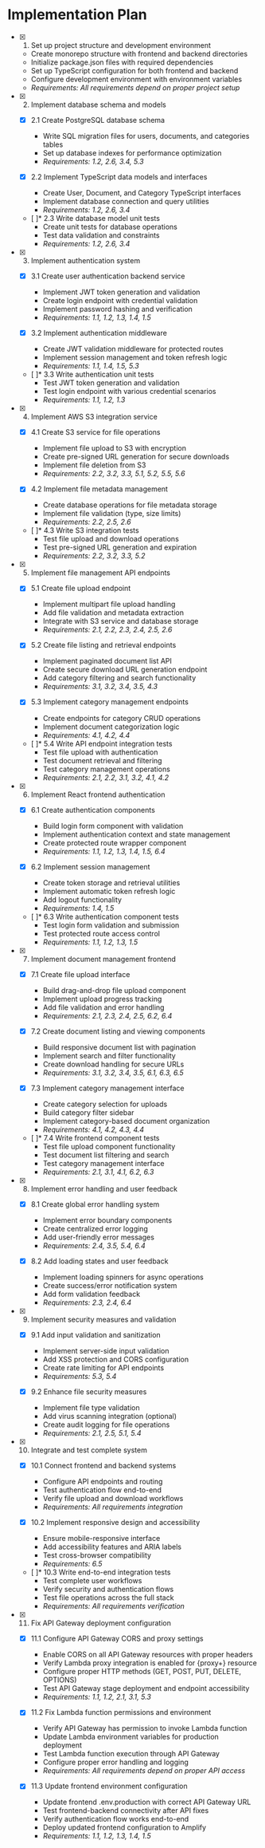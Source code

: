 # Implementation Plan

- [x] 1. Set up project structure and development environment





  - Create monorepo structure with frontend and backend directories
  - Initialize package.json files with required dependencies
  - Set up TypeScript configuration for both frontend and backend
  - Configure development environment with environment variables
  - _Requirements: All requirements depend on proper project setup_

- [x] 2. Implement database schema and models





  - [x] 2.1 Create PostgreSQL database schema


    - Write SQL migration files for users, documents, and categories tables
    - Set up database indexes for performance optimization
    - _Requirements: 1.2, 2.6, 3.4, 5.3_
  
  - [x] 2.2 Implement TypeScript data models and interfaces


    - Create User, Document, and Category TypeScript interfaces
    - Implement database connection and query utilities
    - _Requirements: 1.2, 2.6, 3.4_
  
  - [ ]* 2.3 Write database model unit tests
    - Create unit tests for database operations
    - Test data validation and constraints
    - _Requirements: 1.2, 2.6, 3.4_

- [x] 3. Implement authentication system




  - [x] 3.1 Create user authentication backend service


    - Implement JWT token generation and validation
    - Create login endpoint with credential validation
    - Implement password hashing and verification
    - _Requirements: 1.1, 1.2, 1.3, 1.4, 1.5_
  
  - [x] 3.2 Implement authentication middleware


    - Create JWT validation middleware for protected routes
    - Implement session management and token refresh logic
    - _Requirements: 1.1, 1.4, 1.5, 5.3_
  
  - [ ]* 3.3 Write authentication unit tests
    - Test JWT token generation and validation
    - Test login endpoint with various credential scenarios
    - _Requirements: 1.1, 1.2, 1.3_

- [x] 4. Implement AWS S3 integration service





  - [x] 4.1 Create S3 service for file operations


    - Implement file upload to S3 with encryption
    - Create pre-signed URL generation for secure downloads
    - Implement file deletion from S3
    - _Requirements: 2.2, 3.2, 3.3, 5.1, 5.2, 5.5, 5.6_
  
  - [x] 4.2 Implement file metadata management


    - Create database operations for file metadata storage
    - Implement file validation (type, size limits)
    - _Requirements: 2.2, 2.5, 2.6_
  
  - [ ]* 4.3 Write S3 integration tests
    - Test file upload and download operations
    - Test pre-signed URL generation and expiration
    - _Requirements: 2.2, 3.2, 3.3, 5.2_

- [x] 5. Implement file management API endpoints





  - [x] 5.1 Create file upload endpoint


    - Implement multipart file upload handling
    - Add file validation and metadata extraction
    - Integrate with S3 service and database storage
    - _Requirements: 2.1, 2.2, 2.3, 2.4, 2.5, 2.6_
  
  - [x] 5.2 Create file listing and retrieval endpoints


    - Implement paginated document list API
    - Create secure download URL generation endpoint
    - Add category filtering and search functionality
    - _Requirements: 3.1, 3.2, 3.4, 3.5, 4.3_
  
  - [x] 5.3 Implement category management endpoints


    - Create endpoints for category CRUD operations
    - Implement document categorization logic
    - _Requirements: 4.1, 4.2, 4.4_
  
  - [ ]* 5.4 Write API endpoint integration tests
    - Test file upload with authentication
    - Test document retrieval and filtering
    - Test category management operations
    - _Requirements: 2.1, 2.2, 3.1, 3.2, 4.1, 4.2_

- [x] 6. Implement React frontend authentication





  - [x] 6.1 Create authentication components


    - Build login form component with validation
    - Implement authentication context and state management
    - Create protected route wrapper component
    - _Requirements: 1.1, 1.2, 1.3, 1.4, 1.5, 6.4_
  
  - [x] 6.2 Implement session management


    - Create token storage and retrieval utilities
    - Implement automatic token refresh logic
    - Add logout functionality
    - _Requirements: 1.4, 1.5_
  
  - [ ]* 6.3 Write authentication component tests
    - Test login form validation and submission
    - Test protected route access control
    - _Requirements: 1.1, 1.2, 1.3, 1.5_

- [x] 7. Implement document management frontend




  - [x] 7.1 Create file upload interface



    - Build drag-and-drop file upload component
    - Implement upload progress tracking
    - Add file validation and error handling
    - _Requirements: 2.1, 2.3, 2.4, 2.5, 6.2, 6.4_
  
  - [x] 7.2 Create document listing and viewing components


    - Build responsive document list with pagination
    - Implement search and filter functionality
    - Create download handling for secure URLs
    - _Requirements: 3.1, 3.2, 3.4, 3.5, 6.1, 6.3, 6.5_
  
  - [x] 7.3 Implement category management interface


    - Create category selection for uploads
    - Build category filter sidebar
    - Implement category-based document organization
    - _Requirements: 4.1, 4.2, 4.3, 4.4_
  
  - [ ]* 7.4 Write frontend component tests
    - Test file upload component functionality
    - Test document list filtering and search
    - Test category management interface
    - _Requirements: 2.1, 3.1, 4.1, 6.2, 6.3_

- [x] 8. Implement error handling and user feedback





  - [x] 8.1 Create global error handling system


    - Implement error boundary components
    - Create centralized error logging
    - Add user-friendly error messages
    - _Requirements: 2.4, 3.5, 5.4, 6.4_
  
  - [x] 8.2 Add loading states and user feedback


    - Implement loading spinners for async operations
    - Create success/error notification system
    - Add form validation feedback
    - _Requirements: 2.3, 2.4, 6.4_

- [x] 9. Implement security measures and validation





  - [x] 9.1 Add input validation and sanitization


    - Implement server-side input validation
    - Add XSS protection and CORS configuration
    - Create rate limiting for API endpoints
    - _Requirements: 5.3, 5.4_
  
  - [x] 9.2 Enhance file security measures


    - Implement file type validation
    - Add virus scanning integration (optional)
    - Create audit logging for file operations
    - _Requirements: 2.1, 2.5, 5.1, 5.4_

- [x] 10. Integrate and test complete system



  - [x] 10.1 Connect frontend and backend systems


    - Configure API endpoints and routing
    - Test authentication flow end-to-end
    - Verify file upload and download workflows
    - _Requirements: All requirements integration_
  
  - [x] 10.2 Implement responsive design and accessibility


    - Ensure mobile-responsive interface
    - Add accessibility features and ARIA labels
    - Test cross-browser compatibility
    - _Requirements: 6.5_
  
  - [ ]* 10.3 Write end-to-end integration tests
    - Test complete user workflows
    - Verify security and authentication flows
    - Test file operations across the full stack
    - _Requirements: All requirements verification_

- [x] 11. Fix API Gateway deployment configuration








  - [x] 11.1 Configure API Gateway CORS and proxy settings




    - Enable CORS on all API Gateway resources with proper headers
    - Verify Lambda proxy integration is enabled for {proxy+} resource
    - Configure proper HTTP methods (GET, POST, PUT, DELETE, OPTIONS)
    - Test API Gateway stage deployment and endpoint accessibility
    - _Requirements: 1.1, 1.2, 2.1, 3.1, 5.3_
  
  - [x] 11.2 Fix Lambda function permissions and environment




    - Verify API Gateway has permission to invoke Lambda function
    - Update Lambda environment variables for production deployment
    - Test Lambda function execution through API Gateway
    - Configure proper error handling and logging
    - _Requirements: All requirements depend on proper API access_
  
  - [x] 11.3 Update frontend environment configuration








    - Update frontend .env.production with correct API Gateway URL
    - Test frontend-backend connectivity after API fixes
    - Verify authentication flow works end-to-end
    - Deploy updated frontend configuration to Amplify
    - _Requirements: 1.1, 1.2, 1.3, 1.4, 1.5_
